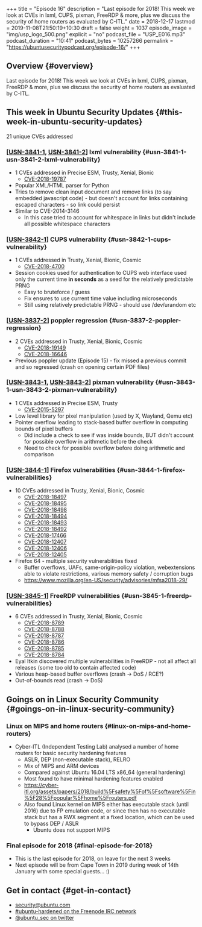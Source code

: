 +++
title = "Episode 16"
description = "Last episode for 2018! This week we look at CVEs in lxml, CUPS, pixman, FreeRDP & more, plus we discuss the security of home routers as evaluated by C-ITL."
date = 2018-12-17
lastmod = 2019-11-08T21:50:19+10:30
draft = false
weight = 1037
episode_image = "img/usp_logo_500.png"
explicit = "no"
podcast_file = "USP_E016.mp3"
podcast_duration = "10:41"
podcast_bytes = 10257266
permalink = "https://ubuntusecuritypodcast.org/episode-16/"
+++

## Overview {#overview}

Last episode for 2018! This week we look at CVEs in lxml, CUPS, pixman, FreeRDP & more, plus we discuss the security of home routers as evaluated by C-ITL.


## This week in Ubuntu Security Updates {#this-week-in-ubuntu-security-updates}

21 unique CVEs addressed


### [[USN-3841-1](https://usn.ubuntu.com/3841-1/), [USN-3841-2](https://usn.ubuntu.com/3841-2/)] lxml vulnerability {#usn-3841-1-usn-3841-2-lxml-vulnerability}

-   1 CVEs addressed in Precise ESM, Trusty, Xenial, Bionic
    -   [CVE-2018-19787](https://people.canonical.com/~ubuntu-security/cve/CVE-2018-19787)
-   Popular XML/HTML parser for Python
-   Tries to remove clean input document and remove links (to say embedded
    javascript code) - but doesn't account for links containing escaped
    characters - so link could persist
-   Similar to CVE-2014-3146
    -   In this case tried to account for whitespace in links but didn't include
        all possible whitespace characters


### [[USN-3842-1](https://usn.ubuntu.com/3842-1/)] CUPS vulnerability {#usn-3842-1-cups-vulnerability}

-   1 CVEs addressed in Trusty, Xenial, Bionic, Cosmic
    -   [CVE-2018-4700](https://people.canonical.com/~ubuntu-security/cve/CVE-2018-4700)
-   Session cookies used for authentication to CUPS web interface used only the
    current time **in seconds** as a seed for the relatively predictable PRNG
    -   Easy to bruteforce / guess
    -   Fix ensures to use current time value including microseconds
    -   Still using relatively predictable PRNG - should use /dev/urandom etc


### [[USN-3837-2](https://usn.ubuntu.com/3837-2/)] poppler regression {#usn-3837-2-poppler-regression}

-   2 CVEs addressed in Trusty, Xenial, Bionic, Cosmic
    -   [CVE-2018-19149](https://people.canonical.com/~ubuntu-security/cve/CVE-2018-19149)
    -   [CVE-2018-16646](https://people.canonical.com/~ubuntu-security/cve/CVE-2018-16646)
-   Previous poppler update (Episode 15) - fix missed a previous commit and so
    regressed (crash on opening certain PDF files)


### [[USN-3843-1](https://usn.ubuntu.com/3843-1/), [USN-3843-2](https://usn.ubuntu.com/3843-2/)] pixman vulnerability {#usn-3843-1-usn-3843-2-pixman-vulnerability}

-   1 CVEs addressed in Precise ESM, Trusty
    -   [CVE-2015-5297](https://people.canonical.com/~ubuntu-security/cve/CVE-2015-5297)
-   Low level library for pixel manipulation (used by X, Wayland, Qemu etc)
-   Pointer overflow leading to stack-based buffer overflow in computing bounds of pixel buffers
    -   Did include a check to see if was inside bounds, BUT didn't account for
        possible overflow in arithmetic before the check
    -   Need to check for possible overflow before doing arithmetic and comparison


### [[USN-3844-1](https://usn.ubuntu.com/3844-1/)] Firefox vulnerabilities {#usn-3844-1-firefox-vulnerabilities}

-   10 CVEs addressed in Trusty, Xenial, Bionic, Cosmic
    -   [CVE-2018-18497](https://people.canonical.com/~ubuntu-security/cve/CVE-2018-18497)
    -   [CVE-2018-18495](https://people.canonical.com/~ubuntu-security/cve/CVE-2018-18495)
    -   [CVE-2018-18498](https://people.canonical.com/~ubuntu-security/cve/CVE-2018-18498)
    -   [CVE-2018-18494](https://people.canonical.com/~ubuntu-security/cve/CVE-2018-18494)
    -   [CVE-2018-18493](https://people.canonical.com/~ubuntu-security/cve/CVE-2018-18493)
    -   [CVE-2018-18492](https://people.canonical.com/~ubuntu-security/cve/CVE-2018-18492)
    -   [CVE-2018-17466](https://people.canonical.com/~ubuntu-security/cve/CVE-2018-17466)
    -   [CVE-2018-12407](https://people.canonical.com/~ubuntu-security/cve/CVE-2018-12407)
    -   [CVE-2018-12406](https://people.canonical.com/~ubuntu-security/cve/CVE-2018-12406)
    -   [CVE-2018-12405](https://people.canonical.com/~ubuntu-security/cve/CVE-2018-12405)
-   Firefox 64 - multiple security vulnerabilities fixed
    -   Buffer overflows, UAFs, same-origin-policy violation, webextensions able to
        violate restrictions, various memory safety / corruption bugs
    -   <https://www.mozilla.org/en-US/security/advisories/mfsa2018-29/>


### [[USN-3845-1](https://usn.ubuntu.com/3845-1/)] FreeRDP vulnerabilities {#usn-3845-1-freerdp-vulnerabilities}

-   6 CVEs addressed in Trusty, Xenial, Bionic, Cosmic
    -   [CVE-2018-8789](https://people.canonical.com/~ubuntu-security/cve/CVE-2018-8789)
    -   [CVE-2018-8788](https://people.canonical.com/~ubuntu-security/cve/CVE-2018-8788)
    -   [CVE-2018-8787](https://people.canonical.com/~ubuntu-security/cve/CVE-2018-8787)
    -   [CVE-2018-8786](https://people.canonical.com/~ubuntu-security/cve/CVE-2018-8786)
    -   [CVE-2018-8785](https://people.canonical.com/~ubuntu-security/cve/CVE-2018-8785)
    -   [CVE-2018-8784](https://people.canonical.com/~ubuntu-security/cve/CVE-2018-8784)
-   Eyal Itkin discovered multiple vulnerabilities in FreeRDP - not all affect all releases (some too old to contain affected code)
-   Various heap-based buffer overflows (crash -> DoS / RCE?)
-   Out-of-bounds read (crash -> DoS)


## Goings on in Linux Security Community {#goings-on-in-linux-security-community}


### Linux on MIPS and home routers {#linux-on-mips-and-home-routers}

-   Cyber-ITL (Independent Testing Lab) analysed a number of home routers for basic security hardening features
    -   ASLR, DEP (non-executable stack), RELRO
    -   Mix of MIPS and ARM devices
    -   Compared against Ubuntu 16.04 LTS x86\_64 (general hardening)
    -   Most found to have minimal hardening features enabled
    -   <https://cyber-itl.org/assets/papers/2018/build%5Fsafety%5Fof%5Fsoftware%5Fin%5F28%5Fpopular%5Fhome%5Frouters.pdf>
    -   Also found Linux kernel on MIPS either has executable stack (until 2016)
        due to FP emulation code, or since then has no executable stack but has a
        RWX segment at a fixed location, which can be used to bypass DEP / ASLR
        -   Ubuntu does not support MIPS


### Final episode for 2018 {#final-episode-for-2018}

-   This is the last episode for 2018, on leave for the next 3 weeks
-   Next episode will be from Cape Town in 2019 during week of 14th January with some special guests... :)


## Get in contact {#get-in-contact}

-   [security@ubuntu.com](mailto:security@ubuntu.com)
-   [#ubuntu-hardened on the Freenode IRC network](http://webchat.freenode.net/#ubuntu-hardened)
-   [@ubuntu\_sec on twitter](https://twitter.com/ubuntu%5Fsec)
